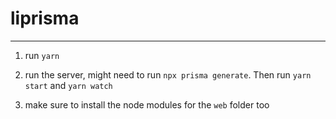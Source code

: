 # liprisma

---

1. run `yarn`

2. run the server, might need to run `npx prisma generate`. Then run `yarn start` and `yarn watch`

3. make sure to install the node modules for the `web` folder too
